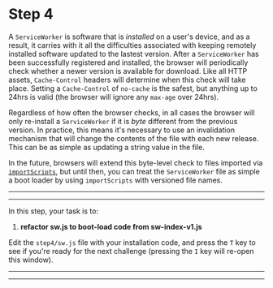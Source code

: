# Step 4

A `ServiceWorker` is software that is *installed* on a user's device, and as a result, it carries with it all the difficulties associated with keeping remotely installed software updated to the lastest version. After a `ServiceWorker` has been successfully registered and installed, the browser will periodically check whether a newer version is available for download. Like all HTTP assets, `Cache-Control` headers will determine when this check will take place. Setting a `Cache-Control` of `no-cache` is the safest, but anything up to 24hrs is valid (the browser will ignore any `max-age` over 24hrs).

Regardless of how often the browser checks, in all cases the browser will only re-install a `ServiceWorker` if it is *byte* different from the previous version. In practice, this means it's necessary to use an invalidation mechanism that will change the contents of the file with each new release. This can be as simple as updating a string value in the file.

In the future, browsers will extend this byte-level check to files imported via [`importScripts`](https://developer.mozilla.org/en-US/docs/Web/API/WorkerGlobalScope/importScripts), but until then, you can treat the `ServiceWorker` file as simple a boot loader by using `importScripts` with versioned file names.

---
---

In this step, your task is to:

1. **refactor sw.js to boot-load code from sw-index-v1.js**

Edit the `step4/sw.js` file with your installation code, and press the `T` key to see if you're ready for the next challenge (pressing the `I` key will re-open this window).

---
---